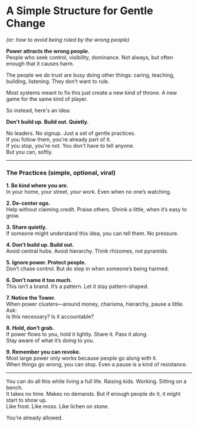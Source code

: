 # A Simple Structure for Gentle Change  
*(or: how to avoid being ruled by the wrong people)*

**Power attracts the wrong people.**  
People who seek control, visibility, dominance. Not always, but often enough that it causes harm.

The people we *do* trust are busy doing other things: caring, teaching, building, listening. They don’t want to rule.

Most systems meant to fix this just create a new kind of throne. A new game for the same kind of player.

So instead, here's an idea:

**Don't build up. Build out. Quietly.**

No leaders. No signup. Just a set of gentle practices.  
If you follow them, you're already part of it.  
If you stop, you're not. You don't have to tell anyone.  
But you can, softly.

---

### The Practices (simple, optional, viral)

**1. Be kind where you are.**  
In your home, your street, your work. Even when no one’s watching.

**2. De-center ego.**  
Help without claiming credit. Praise others. Shrink a little, when it’s easy to grow.

**3. Share quietly.**  
If someone might understand this idea, you can tell them. No pressure.

**4. Don’t build up. Build out.**  
Avoid central hubs. Avoid hierarchy. Think rhizomes, not pyramids.

**5. Ignore power. Protect people.**  
Don’t chase control. But do step in when someone’s being harmed.

**6. Don’t name it too much.**  
This isn’t a brand. It’s a pattern. Let it stay pattern-shaped.

**7. Notice the Tower.**  
When power clusters—around money, charisma, hierarchy, pause a little. Ask:  
Is this necessary? Is it accountable?

**8. Hold, don’t grab.**  
If power flows to you, hold it lightly. Share it. Pass it along.  
Stay aware of what it’s doing to you.

**9. Remember you can revoke.**  
Most large power only works because people go along with it.  
When things go wrong, you can stop. Even a pause is a kind of resistance.

---

You can do all this while living a full life. Raising kids. Working. Sitting on a bench.  
It takes no time. Makes no demands. But if enough people do it, it might start to show up.  
Like frost. Like moss. Like lichen on stone.

You’re already allowed.
